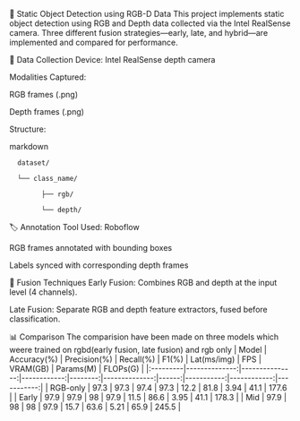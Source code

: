 🧠 Static Object Detection using RGB-D Data
This project implements static object detection using RGB and Depth data collected via the Intel RealSense camera. Three different fusion strategies—early, late, and hybrid—are implemented and compared for performance.

📸 Data Collection
Device: Intel RealSense depth camera

Modalities Captured:

RGB frames (.png)

Depth frames (.png)

Structure:

markdown

      dataset/

      └── class_name/

            ├── rgb/
      
            └── depth/
🏷️ Annotation
Tool Used: Roboflow

RGB frames annotated with bounding boxes

Labels synced with corresponding depth frames

🔀 Fusion Techniques
Early Fusion: Combines RGB and depth at the input level (4 channels).

Late Fusion: Separate RGB and depth feature extractors, fused before classification.


📊 Comparison
 The comparision have been made on three models which weere trained on rgbd(early fusion, late fusion) and rgb only 
| Model    |   Accuracy(%) |   Precision(%) |   Recall(%) |   F1(%) |   Lat(ms/img) |   FPS |   VRAM(GB) |   Params(M) |   FLOPs(G) |
|:---------|--------------:|---------------:|------------:|--------:|--------------:|------:|-----------:|------------:|-----------:|
| RGB-only |          97.3 |           97.3 |        97.4 |    97.3 |          12.2 |  81.8 |       3.94 |        41.1 |      177.6 |
| Early    |          97.9 |           97.9 |        98   |    97.9 |          11.5 |  86.6 |       3.95 |        41.1 |      178.3 |
| Mid      |          97.9 |           98   |        98   |    97.9 |          15.7 |  63.6 |       5.21 |        65.9 |      245.5 |
